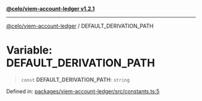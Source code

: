 [**@celo/viem-account-ledger v1.2.1**](../README.md)

***

[@celo/viem-account-ledger](../globals.md) / DEFAULT\_DERIVATION\_PATH

# Variable: DEFAULT\_DERIVATION\_PATH

> `const` **DEFAULT\_DERIVATION\_PATH**: `string`

Defined in: [packages/viem-account-ledger/src/constants.ts:5](https://github.com/celo-org/developer-tooling/blob/master/packages/viem-account-ledger/src/constants.ts#L5)
